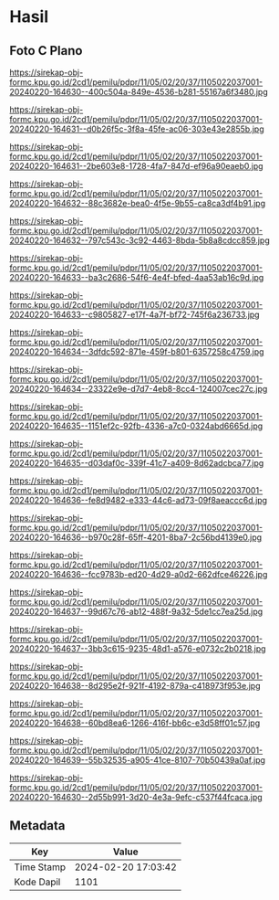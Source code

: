 # Hasil

## Foto C Plano

https://sirekap-obj-formc.kpu.go.id/2cd1/pemilu/pdpr/11/05/02/20/37/1105022037001-20240220-164630--400c504a-849e-4536-b281-55167a6f3480.jpg

https://sirekap-obj-formc.kpu.go.id/2cd1/pemilu/pdpr/11/05/02/20/37/1105022037001-20240220-164631--d0b26f5c-3f8a-45fe-ac06-303e43e2855b.jpg

https://sirekap-obj-formc.kpu.go.id/2cd1/pemilu/pdpr/11/05/02/20/37/1105022037001-20240220-164631--2be603e8-1728-4fa7-847d-ef96a90eaeb0.jpg

https://sirekap-obj-formc.kpu.go.id/2cd1/pemilu/pdpr/11/05/02/20/37/1105022037001-20240220-164632--88c3682e-bea0-4f5e-9b55-ca8ca3df4b91.jpg

https://sirekap-obj-formc.kpu.go.id/2cd1/pemilu/pdpr/11/05/02/20/37/1105022037001-20240220-164632--797c543c-3c92-4463-8bda-5b8a8cdcc859.jpg

https://sirekap-obj-formc.kpu.go.id/2cd1/pemilu/pdpr/11/05/02/20/37/1105022037001-20240220-164633--ba3c2686-54f6-4e4f-bfed-4aa53ab16c9d.jpg

https://sirekap-obj-formc.kpu.go.id/2cd1/pemilu/pdpr/11/05/02/20/37/1105022037001-20240220-164633--c9805827-e17f-4a7f-bf72-745f6a236733.jpg

https://sirekap-obj-formc.kpu.go.id/2cd1/pemilu/pdpr/11/05/02/20/37/1105022037001-20240220-164634--3dfdc592-871e-459f-b801-6357258c4759.jpg

https://sirekap-obj-formc.kpu.go.id/2cd1/pemilu/pdpr/11/05/02/20/37/1105022037001-20240220-164634--23322e9e-d7d7-4eb8-8cc4-124007cec27c.jpg

https://sirekap-obj-formc.kpu.go.id/2cd1/pemilu/pdpr/11/05/02/20/37/1105022037001-20240220-164635--1151ef2c-92fb-4336-a7c0-0324abd6665d.jpg

https://sirekap-obj-formc.kpu.go.id/2cd1/pemilu/pdpr/11/05/02/20/37/1105022037001-20240220-164635--d03daf0c-339f-41c7-a409-8d62adcbca77.jpg

https://sirekap-obj-formc.kpu.go.id/2cd1/pemilu/pdpr/11/05/02/20/37/1105022037001-20240220-164636--fe8d9482-e333-44c6-ad73-09f8aeaccc6d.jpg

https://sirekap-obj-formc.kpu.go.id/2cd1/pemilu/pdpr/11/05/02/20/37/1105022037001-20240220-164636--b970c28f-65ff-4201-8ba7-2c56bd4139e0.jpg

https://sirekap-obj-formc.kpu.go.id/2cd1/pemilu/pdpr/11/05/02/20/37/1105022037001-20240220-164636--fcc9783b-ed20-4d29-a0d2-662dfce46226.jpg

https://sirekap-obj-formc.kpu.go.id/2cd1/pemilu/pdpr/11/05/02/20/37/1105022037001-20240220-164637--99d67c76-ab12-488f-9a32-5de1cc7ea25d.jpg

https://sirekap-obj-formc.kpu.go.id/2cd1/pemilu/pdpr/11/05/02/20/37/1105022037001-20240220-164637--3bb3c615-9235-48d1-a576-e0732c2b0218.jpg

https://sirekap-obj-formc.kpu.go.id/2cd1/pemilu/pdpr/11/05/02/20/37/1105022037001-20240220-164638--8d295e2f-921f-4192-879a-c418973f953e.jpg

https://sirekap-obj-formc.kpu.go.id/2cd1/pemilu/pdpr/11/05/02/20/37/1105022037001-20240220-164638--60bd8ea6-1266-416f-bb6c-e3d58ff01c57.jpg

https://sirekap-obj-formc.kpu.go.id/2cd1/pemilu/pdpr/11/05/02/20/37/1105022037001-20240220-164639--55b32535-a905-41ce-8107-70b50439a0af.jpg

https://sirekap-obj-formc.kpu.go.id/2cd1/pemilu/pdpr/11/05/02/20/37/1105022037001-20240220-164630--2d55b991-3d20-4e3a-9efc-c537f44fcaca.jpg


## Metadata

| Key        | Value               |
| ---------- | ------------------- |
| Time Stamp | 2024-02-20 17:03:42 |
| Kode Dapil | 1101                |



